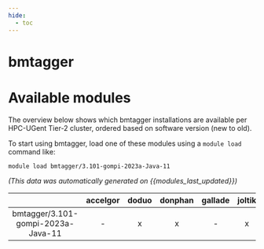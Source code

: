 ```yaml
---
hide:
  - toc
---
```


bmtagger
========

# Available modules


The overview below shows which bmtagger installations are available per HPC-UGent Tier-2 cluster, ordered based on software version (new to old).

To start using bmtagger, load one of these modules using a `module load` command like:

```shell
module load bmtagger/3.101-gompi-2023a-Java-11
```

*(This data was automatically generated on {{modules_last_updated}})*  

| |accelgor|doduo|donphan|gallade|joltik|litleo|shinx|
| :---: | :---: | :---: | :---: | :---: | :---: | :---: | :---: |
|bmtagger/3.101-gompi-2023a-Java-11|-|x|x|-|x|x|x|
